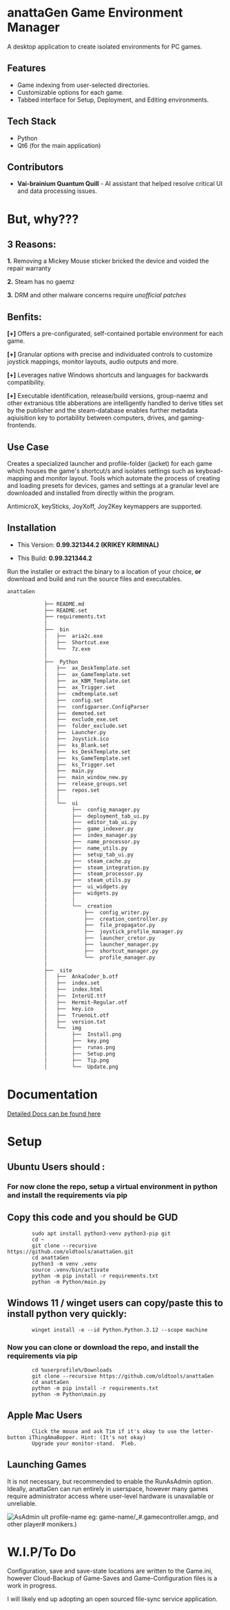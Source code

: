 # anattaGen Game Environment Manager

A desktop application to create isolated environments for PC games. 

## Features

*   Game indexing from user-selected directories.
*   Customizable options for each game.
*   Tabbed interface for Setup, Deployment, and Editing environments.

## Tech Stack

*   Python
*   Qt6 (for the main application)

## Contributors

*   **Vai-brainium Quantum Quill** - AI assistant that helped resolve critical UI and data processing issues.

# But, why???

## 3 Reasons:

**1.** Removing a Mickey Mouse sticker bricked the device and voided the repair warranty 

**2.** Steam has no gaemz

**3.** DRM and other malware concerns require *unofficial patches*

## Benfits:

**[+]** Offers a pre-configurated, self-contained portable environment for each game.

**[+]** Granular options with precise and individuated controls to customize joystick mappings, monitor layouts, audio outputs and more.

**[+]** Leverages native Windows shortcuts and languages for backwards compatibility.

**[+]** Executable identification, release/build versions, group-naemz and other extranious title abberations are intelligently handled to derive titles set by the publisher and the steam-database enables further metadata aqiuisition key to portability between computers, drives, and gaming-frontends.

## Use Case

Creates a specialized launcher and profile-folder (jacket) for each game which houses the game's shortcut/s and isolates settings such as
 keyboad-mapping and monitor layout.  Tools which automate the process of creating and loading presets for devices, games and settings at 
 a granular level are downloaded and installed from directly within the program.

AntimicroX, keySticks, JoyXoff, Joy2Key keymappers are supported.


## Installation
- This Version: **0.99.321344.2 (KRIKEY KRIMINAL)**

- This Build: **0.99.321344.2**

Run the installer or extract the binary to a location of your choice, **or** download and build and run the source files and executables.
```sh
anattaGen

			├── README.md
			├── README.set
			├── requirements.txt
			│
			├──  bin
			│   ├──  aria2c.exe
			│   ├──  Shortcut.exe
			│   └──  7z.exe
			│
			├──  Python
			│   ├──  ax_DeskTemplate.set
			│   ├──  ax_GameTemplate.set
			│   ├──  ax_KBM_Template.set
			│   ├──  ax_Trigger.set
			│   ├──  cmdtemplate.set
			│   ├──  config.set
			│   ├──  configparser.ConfigParser
			│   ├──  demoted.set
			│   ├──  exclude_exe.set
			│   ├──  folder_exclude.set
			│   ├──  Launcher.py
			│   ├──  Joystick.ico
			│   ├──  ks_Blank.set
			│   ├──  ks_DeskTemplate.set
			│   ├──  ks_GameTemplate.set
			│   ├──  ks_Trigger.set
			│   ├──  main.py
			│   ├──  main_window_new.py
			│   ├──  release_groups.set
			│   ├──  repos.set
			│   │
			│   └──  ui
			│        ├──  config_manager.py
			│        ├──  deployment_tab_ui.py
			│        ├──  editor_tab_ui.py
			│        ├──  game_indexer.py
			│        ├──  index_manager.py
			│        ├──  name_processor.py
			│        ├──  name_utils.py
			│        ├──  setup_tab_ui.py
			│        ├──  steam_cache.py
			│        ├──  steam_integration.py
			│        ├──  steam_processor.py
			│        ├──  steam_utils.py
			│        ├──  ui_widgets.py
			│        ├──  widgets.py
			│        │
			│        └──  creation
			│            ├──  config_writer.py
			│            ├──  creation_controller.py
			│            ├──  file_propagator.py
			│            ├──  joystick_profile_manager.py
			│            ├──  launcher_cretor.py
			│            ├──  launcher_manager.py
			│            ├──  shortcut_manager.py
			│            └──  profile_manager.py
			│
			├──  site
			│   ├──  AnkaCoder_b.otf
			│   ├──  index.set
			│   ├──  index.html
			│   ├──  InterUI.ttf
			│   ├──  Hermit-Regular.otf
			│   ├──  key.ico
			│   ├──  TruenoLt.otf
			│   ├──  version.txt
			│   └──  img
			│        ├──  Install.png
			│        ├──  key.png
			│        ├──  runas.png
			│        ├──  Setup.png
			│        ├──  Tip.png
			│        └──  Update.png


```
# Documentation

[Detailed Docs can be found here](https://oldtools.github.io/anattaGen)

# Setup


## Ubuntu Users should :
### For now clone the repo, setup a virtual environment in python and install the requirements via pip
## Copy this code and you should be GUD
```
		sudo apt install python3-venv python3-pip git
		cd ~
		git clone --recursive https://github.com/oldtools/anattaGen.git
		cd anattaGen
		python3 -m venv .venv
		source .venv/bin/activate
		python -m pip install -r requirements.txt
		python -m Python/main.py
```




## Windows 11 / winget users can copy/paste this to install python very quickly:
```
		winget install -e --id Python.Python.3.12 --scope machine
```

### Now you can clone or download the repo, and install the requirements via pip
```
		cd %userprofile%/Downloads
		git clone --recursive https://github.com/oldtools/anattaGen
		cd anattaGen
		python -m pip install -r requirements.txt
		python -m Python\main.py
```


## Apple Mac Users
```
		Click the mouse and ask Tim if it's okay to use the letter-button iThingAmaBopper. Hint: (It's not okay)
		Upgrade your monitor-stand.  Pleb.
```



## Launching Games
It is not necessary, but recommended to enable the RunAsAdmin option.
Ideally, anattaGen can run entirely in userspace, however many games require administrator access where user-level hardware is unavailable or unreliable.

![AsAdmin](site/img/runas.png)
ult profile-name eg: game-name/_#.gamecontroller.amgp, and other player# monikers.)

# W.I.P/To Do

Configuration, save and save-state locations are written to the Game.ini, however Cloud-Backup of Game-Saves and Game-Configuration files is a work in progress.  

I will likely end up adopting an open sourced file-sync service application. 
